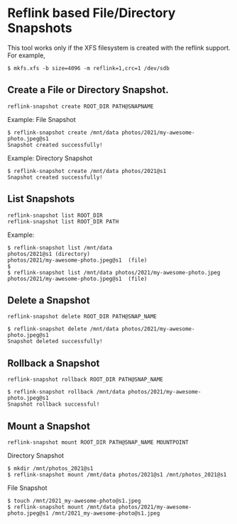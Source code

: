 # Reflink based File/Directory Snapshots

This tool works only if the XFS filesystem is created with the reflink support. For example,

```
$ mkfs.xfs -b size=4096 -m reflink=1,crc=1 /dev/sdb
```

## Create a File or Directory Snapshot.

```
reflink-snapshot create ROOT_DIR PATH@SNAPNAME
```

Example: File Snapshot

```
$ reflink-snapshot create /mnt/data photos/2021/my-awesome-photo.jpeg@s1
Snapshot created successfully!
```

Example: Directory Snapshot

```
$ reflink-snapshot create /mnt/data photos/2021@s1
Snapshot created successfully!
```

## List Snapshots

```
reflink-snapshot list ROOT_DIR
reflink-snapshot list ROOT_DIR PATH
```

Example:

```
$ reflink-snapshot list /mnt/data
photos/2021@s1 (directory)
photos/2021/my-awesome-photo.jpeg@s1  (file)
$
$ reflink-snapshot list /mnt/data photos/2021/my-awesome-photo.jpeg
photos/2021/my-awesome-photo.jpeg@s1  (file)
```

## Delete a Snapshot

```
reflink-snapshot delete ROOT_DIR PATH@SNAP_NAME
```

```
$ reflink-snapshot delete /mnt/data photos/2021/my-awesome-photo.jpeg@s1
Snapshot deleted successfully!
```

## Rollback a Snapshot

```
reflink-snapshot rollback ROOT_DIR PATH@SNAP_NAME
```

```
$ reflink-snapshot rollback /mnt/data photos/2021/my-awesome-photo.jpeg@s1
Snapshot rollback successful!
```

## Mount a Snapshot

```
reflink-snapshot mount ROOT_DIR PATH@SNAP_NAME MOUNTPOINT
```

Directory Snapshot

```
$ mkdir /mnt/photos_2021@s1
$ reflink-snapshot mount /mnt/data photos/2021@s1 /mnt/photos_2021@s1
```

File Snapshot

```
$ touch /mnt/2021_my-awesome-photo@s1.jpeg
$ reflink-snapshot mount /mnt/data photos/2021/my-awesome-photo.jpeg@s1 /mnt/2021_my-awesome-photo@s1.jpeg
```
